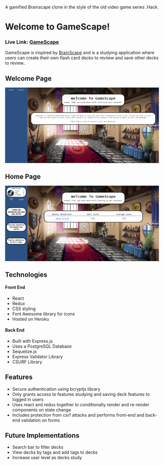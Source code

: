 A gamified Brainscape clone in the style of the old video game series .Hack.
# Welcome to GameScape!
### Live Link: [GameScape](https://gamescape.herokuapp.com/)

GameScape is inspired by [BrainScape] and is a studying application where users can create their own flash card decks to reviiew and save other decks to review..

## Welcome Page
![GameScapeWelcome.png](https://raw.githubusercontent.com/dupchurch93/GameScape/main/frontend/public/GameScapeWelcome.png)

## Home Page
![GameScapeHome.png](https://raw.githubusercontent.com/dupchurch93/GameScape/main/frontend/public/GameScapeHome.png)

## Technologies

#### Front End
  - React
  - Redux
  - CSS styling
  - Font Awesome library for icons
  - Hosted on Heroku
#### Back End
  - Built with Express.js
  - Uses a PostgreSQL Database
  - Sequelize.js
  - Express Validator Library
  - CSURF Library

## Features
  - Secure authentication using bcryptjs library
  - Only grants access to features studying and saving deck features to logged in users
  - Uses react and redux together to conditionally render and re-render components on state change
  - Includes protection from csrf attacks and performs front-end and back-end validation on forms


## Future Implementations
  - Search bar to filter decks
  - View decks by tags and add tags to decks
  - Increase user level as decks study

[BrainScape]: https://www.brainscape.com/

[GameScape]: https://gamescape.herokuapp.com
